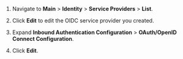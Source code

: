 
1. Navigate to **Main** > **Identity** > **Service Providers** > **List**.

2. Click **Edit** to edit the OIDC service provider you created.

3. Expand **Inbound Authentication Configuration** > **OAuth/OpenID Connect Configuration**. 

4. Click **Edit**.

